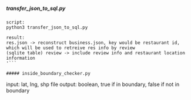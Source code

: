 ##### transfer_json_to_sql.py
```
script:
python3 transfer_json_to_sql.py

result:
res.json -> reconstruct business.json, key would be restaurant id, which will be used to retreive res info by review 
(sqlite table) review -> include review info and restaurant location information 
'```

##### inside_boundary_checker.py
```
input: lat, lng, shp file
output: boolean, true if in boundary, false if not in boundary
```